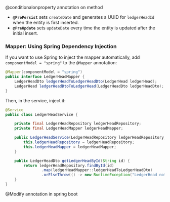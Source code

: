 
@conditionalonproperty annotation on method
- **`@PrePersist`** sets `createDate` and generates a UUID for `ledgerHeadId` when the entity is first inserted.
- **`@PreUpdate`** sets `updateDate` every time the entity is updated after the initial insert.


### Mapper: Using Spring Dependency Injection

If you want to use Spring to inject the mapper automatically, add `componentModel = "spring"` to the `@Mapper` annotation:

```java
@Mapper(componentModel = "spring")
public interface LedgerHeadMapper {
    LedgerHeadDto ledgerHeadToLedgerHeadDto(LedgerHead ledgerHead);
    LedgerHead ledgerHeadDtoToLedgerHead(LedgerHeadDto ledgerHeadDto);
}
```

Then, in the service, inject it:

```java
@Service
public class LedgerHeadService {

    private final LedgerHeadRepository ledgerHeadRepository;
    private final LedgerHeadMapper ledgerHeadMapper;

    public LedgerHeadService(LedgerHeadRepository ledgerHeadRepository, LedgerHeadMapper ledgerHeadMapper) {
        this.ledgerHeadRepository = ledgerHeadRepository;
        this.ledgerHeadMapper = ledgerHeadMapper;
    }

    public LedgerHeadDto getLedgerHeadById(String id) {
        return ledgerHeadRepository.findById(id)
                .map(ledgerHeadMapper::ledgerHeadToLedgerHeadDto)
                .orElseThrow(() -> new RuntimeException("LedgerHead not found with id: " + id));
    }
}
```
@Modify annotation in spring boot